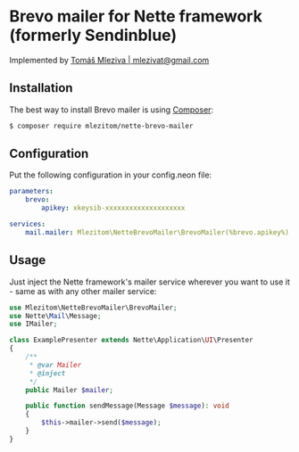 Brevo mailer for Nette framework (formerly Sendinblue)
=================

Implemented by [Tomáš Mleziva | mlezivat@gmail.com](mailto:mlezivat@gmail.com)

Installation
------------

The best way to install Brevo mailer is using  [Composer](http://getcomposer.org/):

```sh
$ composer require mlezitom/nette-brevo-mailer
```

Configuration
-------------

Put the following configuration in your config.neon file:

```yaml
parameters:
    brevo: 
        apikey: xkeysib-xxxxxxxxxxxxxxxxxxxx

services:
    mail.mailer: Mlezitom\NetteBrevoMailer\BrevoMailer(%brevo.apikey%)  
```

Usage
-----

Just inject the Nette framework's mailer service wherever you want to use it - same as with any other mailer service:

```php
use Mlezitom\NetteBrevoMailer\BrevoMailer;
use Nette\Mail\Message;
use IMailer;

class ExamplePresenter extends Nette\Application\UI\Presenter
{
    /**
	 * @var Mailer
	 * @inject
	 */
    public Mailer $mailer;

    public function sendMessage(Message $message): void
    {    
        $this->mailer->send($message);
    }
}
```